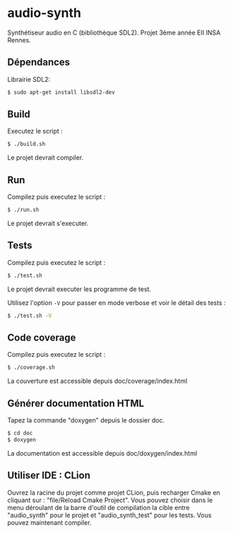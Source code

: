 # audio-synth

Synthétiseur audio en C (bibliothèque SDL2). Projet 3ème année EII INSA Rennes.

## Dépendances
Librairie SDL2:
```bash
$ sudo apt-get install libsdl2-dev
```

## Build
Executez le script :

```bash
$ ./build.sh
```

Le projet devrait compiler.

## Run
Compilez puis executez le script :

```bash
$ ./run.sh
```

Le projet devrait s'executer.


## Tests
Compilez puis executez le script :

```bash
$ ./test.sh
```

Le projet devrait executer les programme de test.

Utilisez l'option `-V` pour passer en mode verbose et voir le détail des tests :
```bash
$ ./test.sh -V
```

## Code coverage
Compilez puis executez le script :

```bash
$ ./coverage.sh
```
La couverture est accessible depuis doc/coverage/index.html

## Générer documentation HTML
Tapez la commande "doxygen" depuis le dossier doc.
```bash
$ cd doc
$ doxygen
```
La documentation est accessible depuis doc/doxygen/index.html

## Utiliser IDE : CLion
Ouvrez la racine du projet comme projet CLion, puis recharger Cmake en cliquant sur : "file/Reload Cmake Project".
Vous pouvez choisir dans le menu déroulant de la barre d'outil de compilation la cible entre "audio_synth" pour le projet et "audio_synth_test" pour les tests.
Vous pouvez maintenant compiler.
